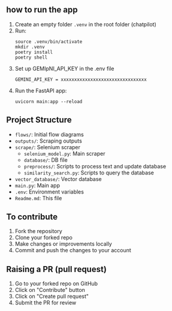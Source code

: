 ## how to run the app

1. Create an empty folder `.venv` in the root folder (chatpilot)
2. Run:
   ```
   source .venv/bin/activate
   mkdir .venv
   poetry install
   poetry shell
   ```
3. Set up GEMIpNI_API_KEY in the .env file
   ```
   GEMINI_API_KEY = xxxxxxxxxxxxxxxxxxxxxxxxxxxxxxxx
   ```
4. Run the FastAPI app:
   ```
   uvicorn main:app --reload
   ```

## Project Structure

- `flows/`: Initial flow diagrams
- `outputs/`: Scraping outputs
- `scrape/`: Selenium scraper
  - `selenium_model.py`: Main scraper
  - `database/`: DB file
  - `preprocess/`: Scripts to process text and update database
  - `similarity_search.py`: Scripts to query the database
- `vector_database/`: Vector database
- `main.py`: Main app
- `.env`: Environment variables
- `Readme.md`: This file

## To contribute

1. Fork the repository
2. Clone your forked repo
3. Make changes or improvements locally
4. Commit and push the changes to your account

## Raising a PR (pull request)

1. Go to your forked repo on GitHub
2. Click on "Contribute" button
3. Click on "Create pull request"
4. Submit the PR for review
